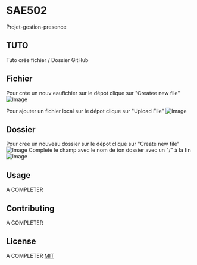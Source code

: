 # SAE502
Projet-gestion-presence
## TUTO

Tuto crée fichier / Dossier GitHub

## Fichier
Pour crée un nouv eaufichier sur le dépot clique sur "Createe new file" ![Image](https://media.discordapp.net/attachments/1181099643845746750/1181099668369842277/image.png?ex=657fd3c8&is=656d5ec8&hm=602751be3cffeb4049f7fd06c78036abca260ed472f31e65c7b5f0e19e215205&=&format=webp&quality=lossless&width=363&height=200)

Pour ajouter un fichier local sur le dépot clique sur "Upload File" ![Image](https://media.discordapp.net/attachments/1181099643845746750/1181099668369842277/image.png?ex=657fd3c8&is=656d5ec8&hm=602751be3cffeb4049f7fd06c78036abca260ed472f31e65c7b5f0e19e215205&=&format=webp&quality=lossless&width=363&height=200)
## Dossier
Pour crée un nouveau dossier sur le dépot clique sur "Create new file" ![Image](https://media.discordapp.net/attachments/1181099643845746750/1181101369051066389/image.png?ex=657fd55e&is=656d605e&hm=ff80fc1b51d46feebdb730d728def70edfb556ed1c093a8bc601689d152af802&=&format=webp&quality=lossless&width=1495&height=438)
Complete le champ avec le nom de ton dossier avec un "/" à la fin ![Image](https://media.discordapp.net/attachments/1181099643845746750/1181102264061009980/image.png?ex=657fd633&is=656d6133&hm=db27ca92991901a8f2a6bee188777817fa71b8d020892d8a8dca86097c700893&=&format=webp&quality=lossless&width=303&height=105)

## Usage
A COMPLETER

## Contributing
A COMPLETER

## License
A COMPLETER
[MIT](https://choosealicense.com/licenses/mit/)
